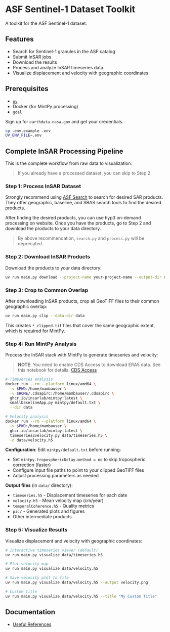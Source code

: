 # ASF Sentinel-1 Dataset Toolkit

A toolkit for the ASF Sentinel-1 dataset.

## Features

- Search for Sentinel-1 granules in the ASF catalog
- Submit InSAR jobs
- Download the results
- Process and analyze InSAR timeseries data
- Visualize displacement and velocity with geographic coordinates

## Prerequisites

- [`uv`](https://docs.astral.sh/uv/)
- Docker (for MintPy processing)
- [`gdal`](https://gdal.org/en/stable/download.html)

Sign up for `earthdata.nasa.gov` and get your credentials.

```bash
cp .env.example .env
UV_ENV_FILE=.env
```

## Complete InSAR Processing Pipeline

This is the complete workflow from raw data to visualization:

> If you already have a processed dataset, you can skip to Step 2.

### Step 1: Process InSAR Dataset

Strongly recommend using [ASF Search](https://search.asf.alaska.edu/) to search for desired SAR products. They offer geographic, baseline, and SBAS search tools to find the desired products.

After finding the desired products, you can use hyp3 on-demand processing on website. Once you have the products, go to Step 2 and download the products to your data directory.

> By above recommendation, `search.py` and `process.py` will be deprecated.

### Step 2: Download InSAR Products

Download the products to your data directory:

```bash
uv run main.py download --project-name your-project-name --output-dir data
```

### Step 3: Crop to Common Overlap

After downloading InSAR products, crop all GeoTIFF files to their common geographic overlap:

```bash
uv run main.py clip --data-dir data
```

This creates `*_clipped.tif` files that cover the same geographic extent, which is required for MintPy.

### Step 4: Run MintPy Analysis

Process the InSAR stack with MintPy to generate timeseries and velocity:

> **NOTE**: You need to enable CDS Access to download ERA5 data. See this notebook for details: [CDS Access](https://github.com/ASFOpenSARlab/opensarlab_MintPy_Recipe_Book/blob/main/2_CDS_Access.ipynb)

```bash
# Timeseries analysis
docker run --rm --platform linux/amd64 \
  -v $PWD:/home/mambauser \
  -v $HOME/.cdsapirc:/home/mambauser/.cdsapirc \
  ghcr.io/insarlab/mintpy:latest \
  smallbaselineApp.py mintpy/default.txt \
  --dir data

# Velocity analysis
docker run --rm --platform linux/amd64 \
  -v $PWD:/home/mambauser \
  ghcr.io/insarlab/mintpy:latest \
  timeseries2velocity.py data/timeseries.h5 \
  -o data/velocity.h5
```

**Configuration**: Edit `mintpy/default.txt` before running:
- Set `mintpy.troposphericDelay.method = no` to skip tropospheric correction (faster)
- Configure input file paths to point to your clipped GeoTIFF files
- Adjust processing parameters as needed

**Output files** (in `data/` directory):
- `timeseries.h5` - Displacement timeseries for each date
- `velocity.h5` - Mean velocity map (cm/year)
- `temporalCoherence.h5` - Quality metrics
- `pic/` - Generated plots and figures
- Other intermediate products

### Step 5: Visualize Results

Visualize displacement and velocity with geographic coordinates:

```bash
# Interactive timeseries viewer (default)
uv run main.py visualize data/timeseries.h5

# Plot velocity map
uv run main.py visualize data/velocity.h5

# Save velocity plot to file
uv run main.py visualize data/velocity.h5 --output velocity.png

# Custom title
uv run main.py visualize data/velocity.h5 --title "My Custom Title"
```

## Documentation

- [Useful References](docs/REFERENCE.md)

